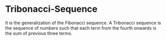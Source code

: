# Tribonacci-Sequence
It is the generalization of the Fibonacci sequence. A Tribonacci sequence is the sequence of numbers such that each term from the fourth onwards is the sum of previous three terms.
